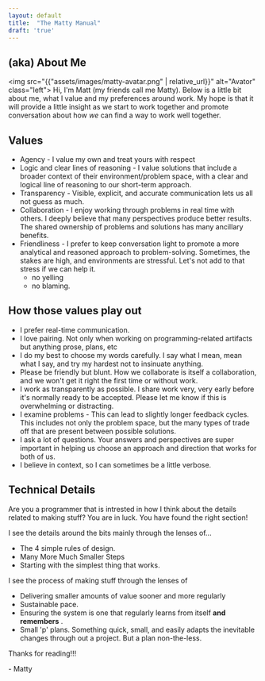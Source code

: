 ```yaml
---
layout: default
title:  "The Matty Manual"
draft: 'true'
---
```


## (aka) About Me

<img src="{{"assets/images/matty-avatar.png" | relative_url}}" alt="Avator" class="left">
Hi, I'm Matt (my friends call me Matty).  Below is a little bit about me, what I value and my preferences around work.  My hope is that it will provide a little insight as we start to work together and promote conversation about how *we* can find a way to work well together.

## Values

- Agency - I value my own and treat yours with respect
- Logic and clear lines of reasoning - I value solutions that include a broader context of their environment/problem space, with a clear and logical line of reasoning to our short-term approach.
- Transparency - Visible, explicit, and accurate communication lets us all not guess as much.
- Collaboration - I enjoy working through problems in real time with others. I deeply believe that many perspectives produce better results. The shared ownership of problems and solutions has many ancillary benefits.
- Friendliness - I prefer to keep conversation light to promote a more analytical and reasoned approach to problem-solving. Sometimes, the stakes are high, and environments are stressful. Let's not add to that stress if we can help it.
  - no yelling
  - no blaming.

## How those values play out

- I prefer real-time communication.
- I love pairing. Not only when working on programming-related artifacts but anything prose, plans, etc
- I do my best to choose my words carefully. I say what I mean, mean what I say, and try my hardest not to insinuate anything.
- Please be friendly but blunt. How we collaborate is itself a collaboration, and we won't get it right the first time or without work.
- I work as transparently as possible. I share work very, very early before it's normally ready to be accepted. Please let me know if this is overwhelming or distracting.
- I examine problems - This can lead to slightly longer feedback cycles. This includes not only the problem space, but the many types of trade off that are present between possible solutions.
- I ask a lot of questions. Your answers and perspectives are super important in helping us choose an approach and direction that works for both of us.
- I believe in context, so I can sometimes be a little verbose.

## Technical Details

Are you a programmer that is intrested in how I think about the details related to making stuff? You are in luck. You have found the right section!

I see the details around the bits mainly through the lenses of...
* The 4 simple rules of design.
* Many More Much Smaller Steps
* Starting with the simplest thing that works.

I see the process of making stuff through the lenses of
* Delivering smaller amounts of value sooner and more regularly
* Sustainable pace.
* Ensuring the system is one that regularly learns from itself **and remembers** .
* Small 'p' plans.  Something quick, small, and easily adapts the inevitable changes through out a project. But a plan non-the-less.


Thanks for reading!!!

\- Matty
